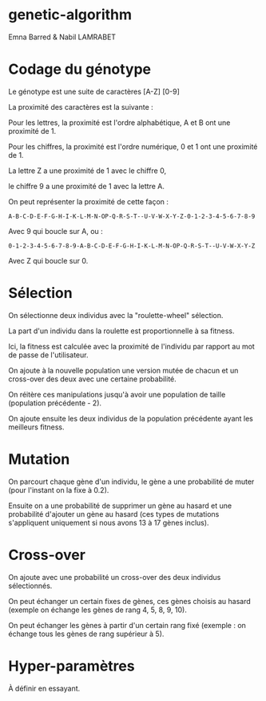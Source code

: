 # genetic-algorithm

Emna Barred & Nabil LAMRABET

# Codage du génotype

Le génotype est une suite de caractères [A-Z] [0-9]

La proximité des caractères est la suivante :

Pour les lettres, la proximité est l'ordre alphabétique, A et B ont une proximité de 1.

Pour les chiffres, la proximité est l'ordre numérique, 0 et 1 ont une proximité de 1.

La lettre Z a une proximité de 1 avec le chiffre 0, 

le chiffre 9 a une proximité de 1 avec la lettre A.

On peut représenter la proximité de cette façon :

```
A-B-C-D-E-F-G-H-I-K-L-M-N-OP-Q-R-S-T--U-V-W-X-Y-Z-0-1-2-3-4-5-6-7-8-9
```

Avec 9 qui boucle sur A, ou :

```
0-1-2-3-4-5-6-7-8-9-A-B-C-D-E-F-G-H-I-K-L-M-N-OP-Q-R-S-T--U-V-W-X-Y-Z
```

Avec Z qui boucle sur 0.

# Sélection

On sélectionne deux individus avec la "roulette-wheel" sélection.

La part d'un individu dans la roulette est proportionnelle à sa fitness.

Ici, la fitness est calculée avec la proximité de l'individu par rapport au mot de passe de l'utilisateur.

On ajoute  à la nouvelle population une version mutée de chacun et un cross-over des deux avec une certaine probabilité.

On réitère ces manipulations jusqu'à avoir une population de taille (population précédente - 2).

On ajoute ensuite les deux individus de la population précédente ayant les meilleurs fitness.

# Mutation

On parcourt chaque gène d'un individu, le gène a une probabilité de muter (pour l'instant on la fixe à 0.2).

Ensuite on a une probabilité de supprimer un gène au hasard et une probabilité d'ajouter un gène au hasard (ces types de mutations s'appliquent uniquement si nous avons 13 à 17 gènes inclus).

# Cross-over

On ajoute avec une probabilité un cross-over des deux individus sélectionnés.

On peut échanger un certain fixes de gènes, ces gènes choisis au hasard (exemple on échange les gènes de rang 4, 5, 8, 9, 10).

On peut échanger les gènes à partir d'un certain rang fixé (exemple : on échange tous les gènes de rang supérieur à 5).

# Hyper-paramètres

À définir en essayant.